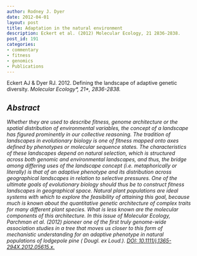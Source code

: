```yaml
---
author: Rodney J. Dyer
date: 2012-04-01
layout: post
title: Adaptation in the natural environment
description: Eckert et al. (2012) Molecular Ecology, 21 2836-2838.
post_id: 191
categories: 
- commentary
- fitness
- genomics
- Publications
---
```

Eckert AJ & Dyer RJ. 2012. Defining the landscape of adaptive genetic diversity. <i>Molecular Ecology*, <i>*21**, 2836-2838.
## Abstract 
Whether they are used to describe fitness, genome architecture or the spatial distribution of environmental variables, the concept of a landscape has figured prominently in our collective reasoning. The tradition of landscapes in evolutionary biology is one of fitness mapped onto axes defined by phenotypes or molecular sequence states. The characteristics of these landscapes depend on natural selection, which is structured across both genomic and environmental landscapes, and thus, the bridge among differing uses of the landscape concept (i.e. metaphorically or literally) is that of an adaptive phenotype and its distribution across geographical landscapes in relation to selective pressures. One of the ultimate goals of evolutionary biology should thus be to construct fitness landscapes in geographical space. Natural plant populations are ideal systems with which to explore the feasibility of attaining this goal, because much is known about the quantitative genetic architecture of complex traits for many different plant species. What is less known are the molecular components of this architecture. In this issue of Molecular Ecology, Parchman et al. (2012) pioneer one of the first truly genome-wide association studies in a tree that moves us closer to this form of mechanistic understanding for an adaptive phenotype in natural populations of lodgepole pine (
 Dougl. ex Loud.).
[DOI: 10.1111/j.1365-294X.2012.05615.x.](https://drive.google.com/open?id=0B0T81CzLjtfPTHJJSHI1dlJJVU0&authuser=0)
